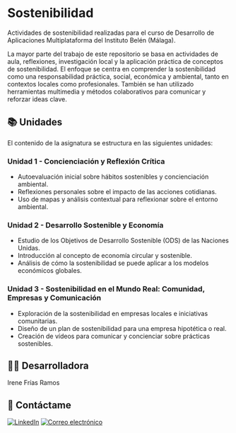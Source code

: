# Sostenibilidad
Actividades de sostenibilidad realizadas para el curso de Desarrollo de Aplicaciones Multiplataforma del Instituto Belén (Málaga).

La mayor parte del trabajo de este repositorio se basa en actividades de aula, reflexiones, investigación local y la aplicación práctica de conceptos de sostenibilidad. El enfoque se centra en comprender la sostenibilidad como una responsabilidad práctica, social, económica y ambiental, tanto en contextos locales como profesionales. También se han utilizado herramientas multimedia y métodos colaborativos para comunicar y reforzar ideas clave.

## 📚 Unidades
El contenido de la asignatura se estructura en las siguientes unidades:

### Unidad 1 - Concienciación y Reflexión Crítica
- Autoevaluación inicial sobre hábitos sostenibles y concienciación ambiental.
- Reflexiones personales sobre el impacto de las acciones cotidianas.
- Uso de mapas y análisis contextual para reflexionar sobre el entorno ambiental.

### Unidad 2 - Desarrollo Sostenible y Economía
- Estudio de los Objetivos de Desarrollo Sostenible (ODS) de las Naciones Unidas.
- Introducción al concepto de economía circular y sostenible.
- Análisis de cómo la sostenibilidad se puede aplicar a los modelos económicos globales.

### Unidad 3 - Sostenibilidad en el Mundo Real: Comunidad, Empresas y Comunicación
- Exploración de la sostenibilidad en empresas locales e iniciativas comunitarias.
- Diseño de un plan de sostenibilidad para una empresa hipotética o real.
- Creación de vídeos para comunicar y concienciar sobre prácticas sostenibles.

## 👩‍💻 Desarrolladora
Irene Frías Ramos

## 📱 Contáctame
[![LinkedIn](https://img.shields.io/badge/LinkedIn-0077B5?style=for-the-badge&logo=linkedin&logoColor=white)](https://www.linkedin.com/in/IreneFrías/)
[![Correo electrónico](https://img.shields.io/badge/Email-D14836?style=for-the-badge&logo=gmail&logoColor=white)](mailto:irene15frias@gmail.com)